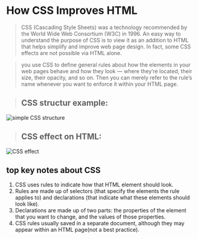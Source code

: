 # How CSS Improves HTML
>CSS (Cascading Style Sheets) was a technology recommended by the World Wide Web Consortium (W3C) in 1996. An easy way to understand the purpose of CSS is to view it as an addition to HTML that helps simplify and improve web page design. In fact, some CSS effects are not possible via HTML alone. 

>you use CSS to define general rules about how the elements in your web pages behave and how they look — where they’re located, their size, their opacity, and so on. Then you can merely refer to the rule’s name whenever you want to enforce it within your HTML page.

> ## CSS structur example:
![simple CSS structure](https://io.bikegremlin.com/wp-content/uploads/2019/11/css-structure.png)

> ## CSS effect on HTML:
![ CSS effect](https://help.madcapsoftware.com/flare2019r2/Content/Resources/Images/Flare/Styles/Page-Structure.png)

## top key notes about CSS
1. CSS uses rules to indicate how that
    HTML element should look.
2. Rules are made up of selectors (that specify the
elements the rule applies to) and declarations (that
indicate what these elements should look like).
3.  Declarations are made up of two parts: the properties
of the element that you want to change, and the values
of those properties.
4. CSS rules usually saved in a separate document,
although they may appear within an HTML page(not a best practice).  
